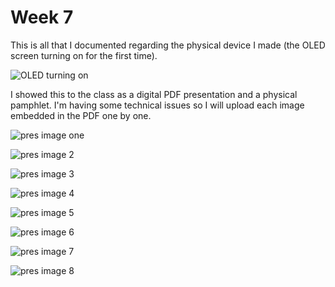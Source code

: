 # Week 7

This is all that I documented regarding the physical device I made (the OLED screen turning on for the first time).

![OLED turning on](https://enderversing.github.io/itp-blog/assets/img/week7/IMG_2250.gif)

I showed this to the class as a digital PDF presentation and a physical pamphlet. I'm having some technical issues so I will upload each image embedded in the PDF one by one.

![pres image one](https://enderversing.github.io/itp-blog/assets/img/week7/pres/1.png)


![pres image 2](https://enderversing.github.io/itp-blog/assets/img/week7/pres/2.png)

![pres image 3](https://enderversing.github.io/itp-blog/assets/img/week7/pres/3.png)

![pres image 4](https://enderversing.github.io/itp-blog/assets/img/week7/pres/4.png)

![pres image 5](https://enderversing.github.io/itp-blog/assets/img/week7/pres/5.png)

![pres image 6](https://enderversing.github.io/itp-blog/assets/img/week7/pres/6.png)

![pres image 7](https://enderversing.github.io/itp-blog/assets/img/week7/pres/7.png)

![pres image 8](https://enderversing.github.io/itp-blog/assets/img/week7/pres/8.png)

